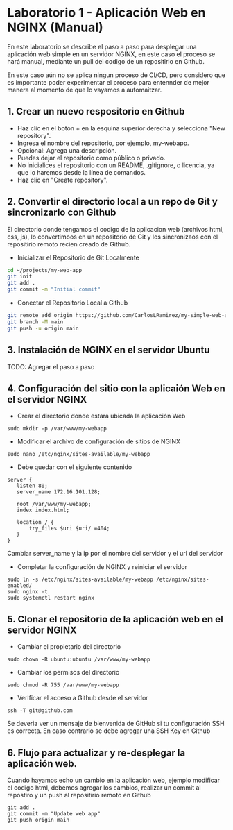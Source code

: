 # Laboratorio 1 - Aplicación Web en NGINX (Manual)

En este laboratorio se describe el paso a paso para desplegar una aplicación web simple en un servidor NGINX, en este caso el 
proceso se hará manual, mediante un pull del codigo de un repositirio en Github.

En este caso aún no se aplica ningun proceso de CI/CD, pero considero que es importante poder experimentar el proceso para entennder de mejor manera al momento de que lo vayamos a automaitzar.

## 1. Crear un nuevo respositorio en Github

- Haz clic en el botón + en la esquina superior derecha y selecciona "New repository".
- Ingresa el nombre del repositorio, por ejemplo, my-webapp.
- Opcional: Agrega una descripción.
- Puedes dejar el repositorio como público o privado.
- No inicialices el repositorio con un README, .gitignore, o licencia, ya que lo haremos desde la línea de comandos.
- Haz clic en "Create repository".

## 2. Convertir el directorio local a un repo de Git y sincronizarlo con Github

El directorio donde tengamos el codigo de la aplicacion web (archivos html, css, js), lo convertimoos en un repositorio de Git y los sincronizaos con el repositirio remoto recien creado de Github.

- Inicializar el Repositorio de Git Localmente
```bash
cd ~/projects/my-web-app
git init
git add .
git commit -m "Initial commit"
```
- Conectar el Repositorio Local a Github

```bash
git remote add origin https://github.com/CarlosLRamirez/my-simple-web-app.git
git branch -M main
git push -u origin main
```


## 3. Instalación de NGINX en el servidor Ubuntu

TODO: Agregar el paso a paso

## 4. Configuración del sitio con la aplicaión Web en el servidor NGINX 

- Crear el directorio donde estara ubicada la aplicación Web  
```
sudo mkdir -p /var/www/my-webapp
```
- Modificar el archivo de configuración de sitios de NGINX
```
sudo nano /etc/nginx/sites-available/my-webapp
```

- Debe quedar con el siguiente contenido
 ```
 server {
    listen 80;
    server_name 172.16.101.128;

    root /var/www/my-webapp;
    index index.html;

    location / {
        try_files $uri $uri/ =404;
    }
} 
```

Cambiar server_name y la ip por el nombre del servidor y el url del servidor

- Completar la configuración de NGINX y reiniciar el servidor
```
sudo ln -s /etc/nginx/sites-available/my-webapp /etc/nginx/sites-enabled/
sudo nginx -t
sudo systemctl restart nginx
```

## 5. Clonar el repositorio de la aplicación web en el servidor NGINX

- Cambiar el propietario del directorio
```
sudo chown -R ubuntu:ubuntu /var/www/my-webapp
```

- Cambiar los permisos del directorio
```
sudo chmod -R 755 /var/www/my-webapp
```
- Verificar el acceso a Github desde el servidor
```
ssh -T git@github.com
```

Se deveria ver un mensaje de bienvenida de GitHub si tu configuración SSH es correcta. En caso contrario se debe agregar una SSH Key en Github

## 6. Flujo para actualizar y re-desplegar la aplicación web.

Cuando hayamos echo un cambio en la aplicación web, ejemplo modificar el codigo html, debemos agregar los cambios, realizar un commit al repostiro y un push al repositirio remoto en Github
```shell
git add .
git commit -m "Update web app"
git push origin main
```